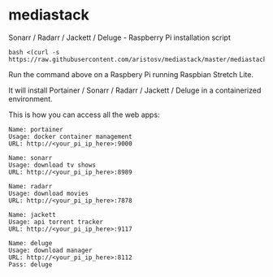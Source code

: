 # mediastack
Sonarr / Radarr / Jackett / Deluge - Raspberry Pi installation script
```
bash <(curl -s https://raw.githubusercontent.com/aristosv/mediastack/master/mediastack)
```
Run the command above on a Raspbery Pi running Raspbian Stretch Lite.

It will install Portainer / Sonarr / Radarr / Jackett / Deluge in a containerized environment.

This is how you can access all the web apps:

```
Name: portainer
Usage: docker container management
URL: http://<your_pi_ip_here>:9000
```
```
Name: sonarr
Usage: download tv shows
URL: http://<your_pi_ip_here>:8989
```
```
Name: radarr
Usage: download movies
URL: http://<your_pi_ip_here>:7878
```
```
Name: jackett
Usage: api torrent tracker
URL: http://<your_pi_ip_here>:9117
```
```
Name: deluge
Usage: download manager
URL: http://<your_pi_ip_here>:8112
Pass: deluge
```
